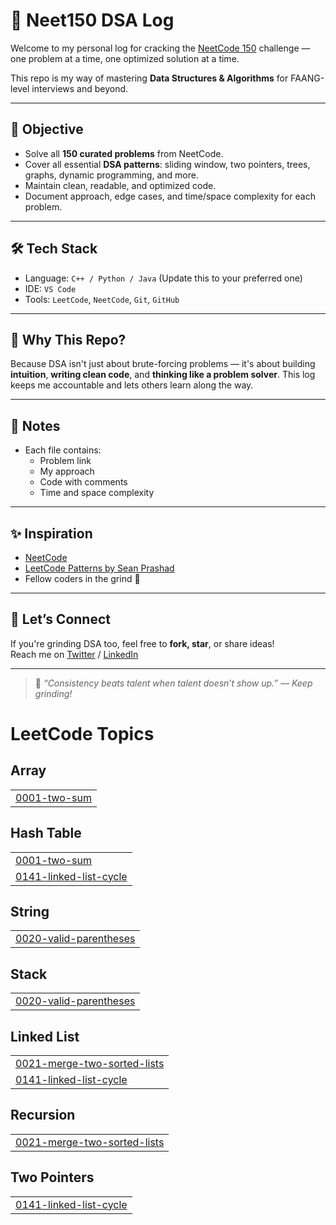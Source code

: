 # 🧠 Neet150 DSA Log

Welcome to my personal log for cracking the [NeetCode 150](https://neetcode.io/practice) challenge — one problem at a time, one optimized solution at a time.

This repo is my way of mastering **Data Structures & Algorithms** for FAANG-level interviews and beyond.

---

## 🚀 Objective

- Solve all **150 curated problems** from NeetCode.
- Cover all essential **DSA patterns**: sliding window, two pointers, trees, graphs, dynamic programming, and more.
- Maintain clean, readable, and optimized code.
- Document approach, edge cases, and time/space complexity for each problem.

---

## 🛠️ Tech Stack

- Language: `C++ / Python / Java` (Update this to your preferred one)
- IDE: `VS Code`
- Tools: `LeetCode`, `NeetCode`, `Git`, `GitHub`

---


## 🧠 Why This Repo?

Because DSA isn't just about brute-forcing problems — it's about building **intuition**, **writing clean code**, and **thinking like a problem solver**. This log keeps me accountable and lets others learn along the way.

---

## 📌 Notes

- Each file contains:
  - Problem link
  - My approach
  - Code with comments
  - Time and space complexity

---

## ✨ Inspiration

- [NeetCode](https://neetcode.io/)
- [LeetCode Patterns by Sean Prashad](https://seanprashad.com/leetcode-patterns/)
- Fellow coders in the grind 💪

---

## 🙌 Let’s Connect

If you're grinding DSA too, feel free to **fork, star**, or share ideas!  
Reach me on [Twitter](https://twitter.com/kartGeek) / [LinkedIn](https://www.linkedin.com/in/karthik-suresh007/)

---

> 🧠 *“Consistency beats talent when talent doesn’t show up.” — Keep grinding!*

<!---LeetCode Topics Start-->
# LeetCode Topics
## Array
|  |
| ------- |
| [0001-two-sum](https://github.com/karthiksuresh007/neet150-dsa-log/tree/master/0001-two-sum) |
## Hash Table
|  |
| ------- |
| [0001-two-sum](https://github.com/karthiksuresh007/neet150-dsa-log/tree/master/0001-two-sum) |
| [0141-linked-list-cycle](https://github.com/karthiksuresh007/neet150-dsa-log/tree/master/0141-linked-list-cycle) |
## String
|  |
| ------- |
| [0020-valid-parentheses](https://github.com/karthiksuresh007/neet150-dsa-log/tree/master/0020-valid-parentheses) |
## Stack
|  |
| ------- |
| [0020-valid-parentheses](https://github.com/karthiksuresh007/neet150-dsa-log/tree/master/0020-valid-parentheses) |
## Linked List
|  |
| ------- |
| [0021-merge-two-sorted-lists](https://github.com/karthiksuresh007/neet150-dsa-log/tree/master/0021-merge-two-sorted-lists) |
| [0141-linked-list-cycle](https://github.com/karthiksuresh007/neet150-dsa-log/tree/master/0141-linked-list-cycle) |
## Recursion
|  |
| ------- |
| [0021-merge-two-sorted-lists](https://github.com/karthiksuresh007/neet150-dsa-log/tree/master/0021-merge-two-sorted-lists) |
## Two Pointers
|  |
| ------- |
| [0141-linked-list-cycle](https://github.com/karthiksuresh007/neet150-dsa-log/tree/master/0141-linked-list-cycle) |
<!---LeetCode Topics End-->
